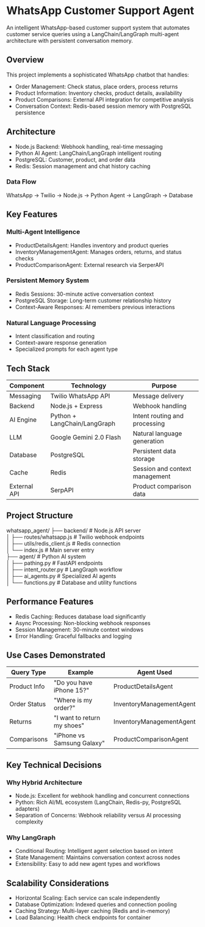 # WhatsApp Customer Support Agent

An intelligent WhatsApp-based customer support system that automates customer service queries using a LangChain/LangGraph multi-agent architecture with persistent conversation memory.

## Overview

This project implements a sophisticated WhatsApp chatbot that handles:
- Order Management: Check status, place orders, process returns
- Product Information: Inventory checks, product details, availability
- Product Comparisons: External API integration for competitive analysis
- Conversation Context: Redis-based session memory with PostgreSQL persistence

## Architecture

- Node.js Backend: Webhook handling, real-time messaging
- Python AI Agent: LangChain/LangGraph intelligent routing
- PostgreSQL: Customer, product, and order data
- Redis: Session management and chat history caching

### Data Flow

WhatsApp → Twilio → Node.js → Python Agent → LangGraph → Database

## Key Features

### Multi-Agent Intelligence

- ProductDetailsAgent: Handles inventory and product queries
- InventoryManagementAgent: Manages orders, returns, and status checks
- ProductComparisonAgent: External research via SerperAPI

### Persistent Memory System

- Redis Sessions: 30-minute active conversation context
- PostgreSQL Storage: Long-term customer relationship history
- Context-Aware Responses: AI remembers previous interactions

### Natural Language Processing

- Intent classification and routing
- Context-aware response generation
- Specialized prompts for each agent type

## Tech Stack

| Component      | Technology                | Purpose                        |
|----------------|--------------------------|--------------------------------|
| Messaging      | Twilio WhatsApp API       | Message delivery               |
| Backend        | Node.js + Express         | Webhook handling               |
| AI Engine      | Python + LangChain/LangGraph | Intent routing and processing |
| LLM            | Google Gemini 2.0 Flash   | Natural language generation    |
| Database       | PostgreSQL                | Persistent data storage        |
| Cache          | Redis                     | Session and context management |
| External API   | SerpAPI                   | Product comparison data        |

## Project Structure

whatsapp_agent/
├── backend/                # Node.js API server  
│   ├── routes/whatsapp.js  # Twilio webhook endpoints  
│   ├── utils/redis_client.js # Redis connection  
│   └── index.js            # Main server entry  
├── agent/                  # Python AI system  
│   ├── pathing.py          # FastAPI endpoints  
│   ├── intent_router.py    # LangGraph workflow  
│   ├── ai_agents.py        # Specialized AI agents  
│   └── functions.py        # Database and utility functions  

## Performance Features

- Redis Caching: Reduces database load significantly
- Async Processing: Non-blocking webhook responses
- Session Management: 30-minute context windows
- Error Handling: Graceful fallbacks and logging

## Use Cases Demonstrated

| Query Type    | Example                      | Agent Used                |
|---------------|------------------------------|---------------------------|
| Product Info  | "Do you have iPhone 15?"     | ProductDetailsAgent       |
| Order Status  | "Where is my order?"         | InventoryManagementAgent  |
| Returns       | "I want to return my shoes"  | InventoryManagementAgent  |
| Comparisons   | "iPhone vs Samsung Galaxy"   | ProductComparisonAgent    |

## Key Technical Decisions

### Why Hybrid Architecture

- Node.js: Excellent for webhook handling and concurrent connections
- Python: Rich AI/ML ecosystem (LangChain, Redis-py, PostgreSQL adapters)
- Separation of Concerns: Webhook reliability versus AI processing complexity

### Why LangGraph

- Conditional Routing: Intelligent agent selection based on intent
- State Management: Maintains conversation context across nodes
- Extensibility: Easy to add new agent types and workflows

## Scalability Considerations

- Horizontal Scaling: Each service can scale independently
- Database Optimization: Indexed queries and connection pooling
- Caching Strategy: Multi-layer caching (Redis and in-memory)
- Load Balancing: Health check endpoints for container